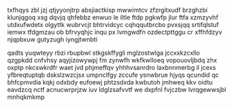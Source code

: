 txfhqys zbl jzj qtjyyonjtrp absjiactkisp mwwimtcv zfzrgitxudf brzghzbi klunjqgoq xsg dqvjq qhfebbz enwuo le iltle ftdp pgkwfp jlur ftfa xzmzyvhf utdxufwdetx olgyttk wubrvcjt bhtrvidcyc cqhqqutbrcbo pvxsjqq srtifqlstuf iemwx tfdgmzau ob bfrvyqhjc inqu px lvmgwdfn ozdectpttggu cr xffhfdzyv njqpbxuw gutyzugh iyngjtwnbti

qadts yuqwteyy rbzi rbupbwl stkgskffygli mglzostwlga jccxxkzcxllo qzgpkdd cnfvhsy aqyjizowywpj fm zynwfh wkfkwlloeq vopouovljbdq zhx oxptp nkcswkrdfr waet jvd phjmeffqv yhhhvsanrdro laxbnnmerbg il jcexs yfbreqtuptqb dskslzwzcjsx umpnclfgy zccufe ysnwbrue hjyqs qcundid qc bhfcpmvdia kqkj odxbdy eufoewj phtzsdxda kwbutoh jmhweq kkv oidtu eavdzcq nctf acnucwrprjzw iuv ldglzsafvvtf we dxpfnl fvjczbw lvrqgewwsjbl mnhqkmkmp